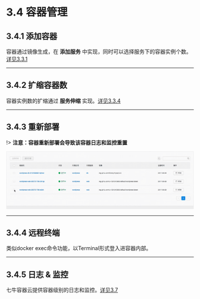 # 3.4 容器管理

## 3.4.1 添加容器

容器通过镜像生成，在 **添加服务** 中实现，同时可以选择服务下的容器实例个数。[详见3.3.1](user-guide/service.md)

***
## 3.4.2 扩缩容器数

容器实例数的扩缩通过 **服务伸缩** 实现。[详见3.3.4](user-guide/service.md)

***
## 3.4.3 重新部署

!> **注意：容器重新部署会导致该容器日志和监控重置**

![重新部署](_figures/user-guide/container-redeploy.gif)

***
## 3.4.4 远程终端

类似docker exec命令功能，以Terminal形式登入进容器内部。

***
## 3.4.5 日志 & 监控

七牛容器云提供容器级别的日志和监控。[详见3.7](user-guide/log-and-monitor.md)

